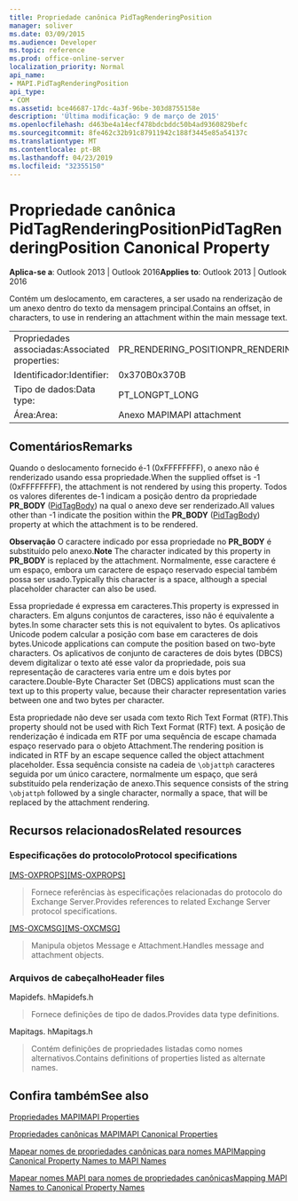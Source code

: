 ```yaml
---
title: Propriedade canônica PidTagRenderingPosition
manager: soliver
ms.date: 03/09/2015
ms.audience: Developer
ms.topic: reference
ms.prod: office-online-server
localization_priority: Normal
api_name:
- MAPI.PidTagRenderingPosition
api_type:
- COM
ms.assetid: bce46687-17dc-4a3f-96be-303d8755158e
description: 'Última modificação: 9 de março de 2015'
ms.openlocfilehash: d463be4a14ecf478bdcbddc50b4ad9360829befc
ms.sourcegitcommit: 8fe462c32b91c87911942c188f3445e85a54137c
ms.translationtype: MT
ms.contentlocale: pt-BR
ms.lasthandoff: 04/23/2019
ms.locfileid: "32355150"
---
```

# <a name="pidtagrenderingposition-canonical-property"></a><span data-ttu-id="81dbc-103">Propriedade canônica PidTagRenderingPosition</span><span class="sxs-lookup"><span data-stu-id="81dbc-103">PidTagRenderingPosition Canonical Property</span></span>

  
  
<span data-ttu-id="81dbc-104">**Aplica-se a**: Outlook 2013 | Outlook 2016</span><span class="sxs-lookup"><span data-stu-id="81dbc-104">**Applies to**: Outlook 2013 | Outlook 2016</span></span> 
  
<span data-ttu-id="81dbc-105">Contém um deslocamento, em caracteres, a ser usado na renderização de um anexo dentro do texto da mensagem principal.</span><span class="sxs-lookup"><span data-stu-id="81dbc-105">Contains an offset, in characters, to use in rendering an attachment within the main message text.</span></span>
  
|||
|:-----|:-----|
|<span data-ttu-id="81dbc-106">Propriedades associadas:</span><span class="sxs-lookup"><span data-stu-id="81dbc-106">Associated properties:</span></span>  <br/> |<span data-ttu-id="81dbc-107">PR_RENDERING_POSITION</span><span class="sxs-lookup"><span data-stu-id="81dbc-107">PR_RENDERING_POSITION</span></span>  <br/> |
|<span data-ttu-id="81dbc-108">Identificador:</span><span class="sxs-lookup"><span data-stu-id="81dbc-108">Identifier:</span></span>  <br/> |<span data-ttu-id="81dbc-109">0x370B</span><span class="sxs-lookup"><span data-stu-id="81dbc-109">0x370B</span></span>  <br/> |
|<span data-ttu-id="81dbc-110">Tipo de dados:</span><span class="sxs-lookup"><span data-stu-id="81dbc-110">Data type:</span></span>  <br/> |<span data-ttu-id="81dbc-111">PT_LONG</span><span class="sxs-lookup"><span data-stu-id="81dbc-111">PT_LONG</span></span>  <br/> |
|<span data-ttu-id="81dbc-112">Área:</span><span class="sxs-lookup"><span data-stu-id="81dbc-112">Area:</span></span>  <br/> |<span data-ttu-id="81dbc-113">Anexo MAPI</span><span class="sxs-lookup"><span data-stu-id="81dbc-113">MAPI attachment</span></span>  <br/> |
   
## <a name="remarks"></a><span data-ttu-id="81dbc-114">Comentários</span><span class="sxs-lookup"><span data-stu-id="81dbc-114">Remarks</span></span>

<span data-ttu-id="81dbc-115">Quando o deslocamento fornecido é-1 (0xFFFFFFFF), o anexo não é renderizado usando essa propriedade.</span><span class="sxs-lookup"><span data-stu-id="81dbc-115">When the supplied offset is -1 (0xFFFFFFFF), the attachment is not rendered by using this property.</span></span> <span data-ttu-id="81dbc-116">Todos os valores diferentes de-1 indicam a posição dentro da propriedade **PR_BODY** ([PidTagBody](pidtagbody-canonical-property.md)) na qual o anexo deve ser renderizado.</span><span class="sxs-lookup"><span data-stu-id="81dbc-116">All values other than -1 indicate the position within the **PR_BODY** ([PidTagBody](pidtagbody-canonical-property.md)) property at which the attachment is to be rendered.</span></span>
  
 <span data-ttu-id="81dbc-117">**Observação** O caractere indicado por essa propriedade no **PR_BODY** é substituído pelo anexo.</span><span class="sxs-lookup"><span data-stu-id="81dbc-117">**Note** The character indicated by this property in **PR_BODY** is replaced by the attachment.</span></span> <span data-ttu-id="81dbc-118">Normalmente, esse caractere é um espaço, embora um caractere de espaço reservado especial também possa ser usado.</span><span class="sxs-lookup"><span data-stu-id="81dbc-118">Typically this character is a space, although a special placeholder character can also be used.</span></span> 
  
<span data-ttu-id="81dbc-119">Essa propriedade é expressa em caracteres.</span><span class="sxs-lookup"><span data-stu-id="81dbc-119">This property is expressed in characters.</span></span> <span data-ttu-id="81dbc-120">Em alguns conjuntos de caracteres, isso não é equivalente a bytes.</span><span class="sxs-lookup"><span data-stu-id="81dbc-120">In some character sets this is not equivalent to bytes.</span></span> <span data-ttu-id="81dbc-121">Os aplicativos Unicode podem calcular a posição com base em caracteres de dois bytes.</span><span class="sxs-lookup"><span data-stu-id="81dbc-121">Unicode applications can compute the position based on two-byte characters.</span></span> <span data-ttu-id="81dbc-122">Os aplicativos de conjunto de caracteres de dois bytes (DBCS) devem digitalizar o texto até esse valor da propriedade, pois sua representação de caracteres varia entre um e dois bytes por caractere.</span><span class="sxs-lookup"><span data-stu-id="81dbc-122">Double-Byte Character Set (DBCS) applications must scan the text up to this property value, because their character representation varies between one and two bytes per character.</span></span>
  
<span data-ttu-id="81dbc-123">Esta propriedade não deve ser usada com texto Rich Text Format (RTF).</span><span class="sxs-lookup"><span data-stu-id="81dbc-123">This property should not be used with Rich Text Format (RTF) text.</span></span> <span data-ttu-id="81dbc-124">A posição de renderização é indicada em RTF por uma sequência de escape chamada espaço reservado para o objeto Attachment.</span><span class="sxs-lookup"><span data-stu-id="81dbc-124">The rendering position is indicated in RTF by an escape sequence called the object attachment placeholder.</span></span> <span data-ttu-id="81dbc-125">Essa sequência consiste na cadeia de `\objattph` caracteres seguida por um único caractere, normalmente um espaço, que será substituído pela renderização de anexo.</span><span class="sxs-lookup"><span data-stu-id="81dbc-125">This sequence consists of the string  `\objattph` followed by a single character, normally a space, that will be replaced by the attachment rendering.</span></span> 
  
## <a name="related-resources"></a><span data-ttu-id="81dbc-126">Recursos relacionados</span><span class="sxs-lookup"><span data-stu-id="81dbc-126">Related resources</span></span>

### <a name="protocol-specifications"></a><span data-ttu-id="81dbc-127">Especificações do protocolo</span><span class="sxs-lookup"><span data-stu-id="81dbc-127">Protocol specifications</span></span>

<span data-ttu-id="81dbc-128">[[MS-OXPROPS]](https://msdn.microsoft.com/library/f6ab1613-aefe-447d-a49c-18217230b148%28Office.15%29.aspx)</span><span class="sxs-lookup"><span data-stu-id="81dbc-128">[[MS-OXPROPS]](https://msdn.microsoft.com/library/f6ab1613-aefe-447d-a49c-18217230b148%28Office.15%29.aspx)</span></span>
  
> <span data-ttu-id="81dbc-129">Fornece referências às especificações relacionadas do protocolo do Exchange Server.</span><span class="sxs-lookup"><span data-stu-id="81dbc-129">Provides references to related Exchange Server protocol specifications.</span></span>
    
<span data-ttu-id="81dbc-130">[[MS-OXCMSG]](https://msdn.microsoft.com/library/7fd7ec40-deec-4c06-9493-1bc06b349682%28Office.15%29.aspx)</span><span class="sxs-lookup"><span data-stu-id="81dbc-130">[[MS-OXCMSG]](https://msdn.microsoft.com/library/7fd7ec40-deec-4c06-9493-1bc06b349682%28Office.15%29.aspx)</span></span>
  
> <span data-ttu-id="81dbc-131">Manipula objetos Message e Attachment.</span><span class="sxs-lookup"><span data-stu-id="81dbc-131">Handles message and attachment objects.</span></span>
    
### <a name="header-files"></a><span data-ttu-id="81dbc-132">Arquivos de cabeçalho</span><span class="sxs-lookup"><span data-stu-id="81dbc-132">Header files</span></span>

<span data-ttu-id="81dbc-133">Mapidefs. h</span><span class="sxs-lookup"><span data-stu-id="81dbc-133">Mapidefs.h</span></span>
  
> <span data-ttu-id="81dbc-134">Fornece definições de tipo de dados.</span><span class="sxs-lookup"><span data-stu-id="81dbc-134">Provides data type definitions.</span></span>
    
<span data-ttu-id="81dbc-135">Mapitags. h</span><span class="sxs-lookup"><span data-stu-id="81dbc-135">Mapitags.h</span></span>
  
> <span data-ttu-id="81dbc-136">Contém definições de propriedades listadas como nomes alternativos.</span><span class="sxs-lookup"><span data-stu-id="81dbc-136">Contains definitions of properties listed as alternate names.</span></span>
    
## <a name="see-also"></a><span data-ttu-id="81dbc-137">Confira também</span><span class="sxs-lookup"><span data-stu-id="81dbc-137">See also</span></span>



[<span data-ttu-id="81dbc-138">Propriedades MAPI</span><span class="sxs-lookup"><span data-stu-id="81dbc-138">MAPI Properties</span></span>](mapi-properties.md)
  
[<span data-ttu-id="81dbc-139">Propriedades canônicas MAPI</span><span class="sxs-lookup"><span data-stu-id="81dbc-139">MAPI Canonical Properties</span></span>](mapi-canonical-properties.md)
  
[<span data-ttu-id="81dbc-140">Mapear nomes de propriedades canônicas para nomes MAPI</span><span class="sxs-lookup"><span data-stu-id="81dbc-140">Mapping Canonical Property Names to MAPI Names</span></span>](mapping-canonical-property-names-to-mapi-names.md)
  
[<span data-ttu-id="81dbc-141">Mapear nomes MAPI para nomes de propriedades canônicas</span><span class="sxs-lookup"><span data-stu-id="81dbc-141">Mapping MAPI Names to Canonical Property Names</span></span>](mapping-mapi-names-to-canonical-property-names.md)

